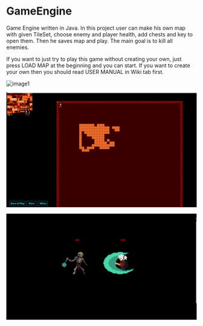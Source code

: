 # GameEngine
Game Engine written in Java. In this project user can make his own map with given TileSet, choose enemy and player health, add chests and key to open them. Then he saves map and play. The main goal is to kill all enemies.

If you want to just try to play this game without creating your own, just press LOAD MAP at the beginning and you can start. If you want to create your own then you should read USER MANUAL in Wiki tab first.

![image1](https://github.com/[jordyner]/[RpgEngine]/blob/[master]/image1.png?raw=true)

![image2](rpgImages\image2.png)

![image3](rpgImages\image3.png)
